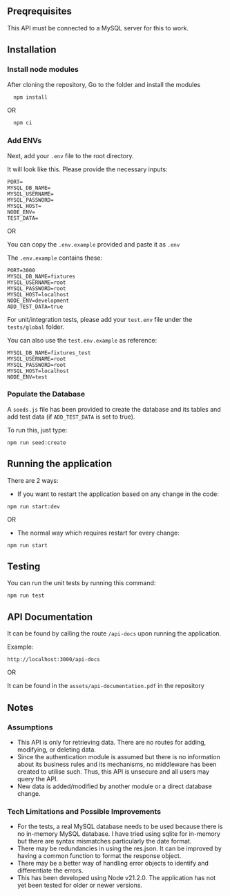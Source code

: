 
## Preqrequisites

This API must be connected to a MySQL server for this to work.

## Installation

### Install node modules
After cloning the repository, Go to the folder and install the modules

```bash
  npm install
```
OR 
```bash
  npm ci
```

### Add ENVs
Next, add your `.env` file to the root directory.

It will look like this. Please provide the necessary inputs:

```
PORT=
MYSQL_DB_NAME=
MYSQL_USERNAME=
MYSQL_PASSWORD=
MYSQL_HOST=
NODE_ENV=
TEST_DATA=
```

OR

You can copy the `.env.example` provided and paste it as `.env`

The `.env.example` contains these:

```
PORT=3000
MYSQL_DB_NAME=fixtures
MYSQL_USERNAME=root
MYSQL_PASSWORD=root
MYSQL_HOST=localhost
NODE_ENV=development
ADD_TEST_DATA=true
```

For unit/integration tests, please add your `test.env` file under the `tests/global` folder.

You can also use the `test.env.example` as reference:

```
MYSQL_DB_NAME=fixtures_test
MYSQL_USERNAME=root
MYSQL_PASSWORD=root
MYSQL_HOST=localhost
NODE_ENV=test
```

### Populate the Database
A `seeds.js` file has been provided to create the database and its tables and add test data (if `ADD_TEST_DATA` is set to true).

To run this, just type:

```
npm run seed:create
```

## Running the application
There are 2 ways:

- If you want to restart the application based on any change in the code:

```
npm run start:dev
```
OR
-  The normal way which requires restart for every change:

```
npm run start
```

## Testing
You can run the unit tests by running this command:

```
npm run test
```

## API Documentation

It can be found by calling the route `/api-docs` upon running the application.

Example:

```
http://localhost:3000/api-docs
```

OR

It can be found in the `assets/api-documentation.pdf` in the repository

## Notes

### Assumptions
- This API is only for retrieving data. There are no routes for adding, modifying, or deleting data.
- Since the authentication module is assumed but there is no information about its business rules and its mechanisms, no middleware has been created to utilise such. Thus, this API is unsecure and all users may query the API.
- New data is added/modified by another module or a direct database change.

### Tech Limitations and Possible Improvements
- For the tests, a real MySQL database needs to be used because there is no in-memory MySQL database. I have tried using sqlite for in-memory but there are syntax mismatches particularly the date format.
- There may be redundancies in using the res.json. It can be improved by having a common function to format the response object.
- There may be a better way of handling error objects to identify and differentiate the errors.
- This has been developed using Node v21.2.0. The application has not yet been tested for older or newer versions.